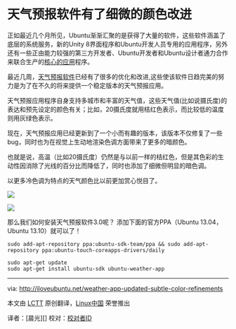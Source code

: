 天气预报软件有了细微的颜色改进
================================================================================
正如最近几个月所见，Ubuntu渐渐汇聚的是获得了大量的软件，这些软件涵盖了底层的系统服务，新的Unity 8界面程序和Ubuntu开发人员专用的应用程序，另外还有一些正由能力较强的第三方开发者、Ubuntu开发者和Ubuntu设计者通力合作来联合生产的[核心的应用][1]程序。

最近几周，[天气预报软件][2]已经有了很多的优化和改进,这些使该软件日趋完美的努力是为了在不久的将来提供一个稳定版本的天气预报应用。

天气预报应用程序自身支持多城市和丰富的天气值，这些天气值(比如说摄氏度)的表达和预先设定的颜色有关；比如，20摄氏度就用桔红色表示，而比较低的温度则用灰绿色表示。

现在，天气预报应用已经更新到了一个小而有趣的版本，该版本不仅修复了一些bug，同时也为在视觉上生动地渲染色调方面带来了更多的暗颜色。

也就是说，高温（比如20摄氏度）仍然是与以前一样的桔红色，但是其色彩的生动性因消除了光线的百分比而降低了，同时也添加了细微但明显的暗色调。

以更多冷色调为特点的天气颜色比以前更加赏心悦目了。

![](http://iloveubuntu.net/pictures_me/ols%20vs%20new%20weather%20app.png)

![](http://iloveubuntu.net/pictures_me/old%20vs%20new%202%20weather%20beijing.png)

那么我们如何安装天气预报软件3.0呢？
添加下面的官方PPA（Ubuntu 13.04，Ubuntu 13.10）就可以了！

    sudo add-apt-repository ppa:ubuntu-sdk-team/ppa && sudo add-apt-repository ppa:ubuntu-touch-coreapps-drivers/daily

    sudo apt-get update
    sudo apt-get install ubuntu-sdk ubuntu-weather-app

--------------------------------------------------------------------------------

via: http://iloveubuntu.net/weather-app-updated-subtle-color-refinements

本文由 [LCTT][] 原创翻译，[Linux中国][] 荣誉推出

译者：[晨光][] 校对：[校对者ID][]

[LCTT]:https://github.com/LCTT/TranslateProject
[Linux中国]:http://linux.cn/portal.php
[译者ID]:http://linux.cn/space/译者ID
[校对者ID]:http://linux.cn/space/校对者ID

[1]:https://launchpad.net/ubuntu-phone-coreapps
[2]:https://launchpad.net/ubuntu-weather-app
